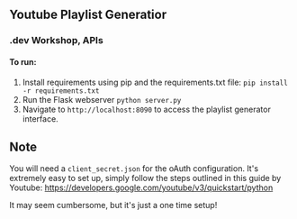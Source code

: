 ## Youtube Playlist Generatior 
### .dev Workshop, APIs

#### To run:
1. Install requirements using pip and the requirements.txt file:
	`pip install -r requirements.txt`
2. Run the Flask webserver
	`python server.py`
3. Navigate to `http://localhost:8090` to access the playlist generator interface.


## Note
You will need a `client_secret.json` for the oAuth configuration. It's extremely easy to set up, simply follow the steps outlined in this guide by Youtube: https://developers.google.com/youtube/v3/quickstart/python

It may seem cumbersome, but it's just a one time setup! 
